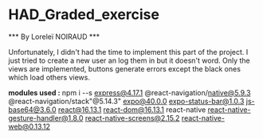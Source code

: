 # HAD_Graded_exercise
*** By Loreleï NOIRAUD ***

Unfortunately, I didn't had the time to implement this part of the project.
I just tried to create a new user an log them in but it doesn't word.
Only the views are implemented, buttons generate errors except the black ones which load others views.

**modules used :**
npm i --s express@4.17.1 @react-navigation/native@5.9.3 @react-navigation/stack"@5.14.3" expo@40.0.0 expo-status-bar@1.0.3 js-base64@3.6.0 react@16.13.1 react-dom@16.13.1 react-native react-native-gesture-handler@1.8.0 react-native-screens@2.15.2 react-native-web@0.13.12
